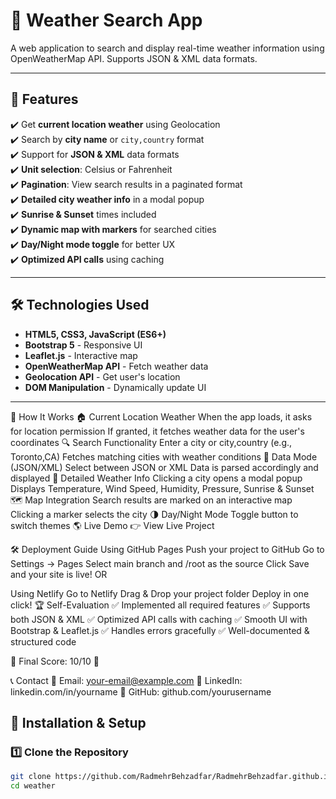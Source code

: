 # 📌 Weather Search App

A web application to search and display real-time weather information using OpenWeatherMap API. Supports JSON & XML data formats.

---

## 🌟 Features
✔️ Get **current location weather** using Geolocation  
✔️ Search by **city name** or `city,country` format  
✔️ Support for **JSON & XML** data formats  
✔️ **Unit selection**: Celsius or Fahrenheit  
✔️ **Pagination**: View search results in a paginated format  
✔️ **Detailed city weather info** in a modal popup  
✔️ **Sunrise & Sunset** times included  
✔️ **Dynamic map with markers** for searched cities  
✔️ **Day/Night mode toggle** for better UX  
✔️ **Optimized API calls** using caching  

---

## 🛠 Technologies Used  
- **HTML5, CSS3, JavaScript (ES6+)**  
- **Bootstrap 5** - Responsive UI  
- **Leaflet.js** - Interactive map  
- **OpenWeatherMap API** - Fetch weather data  
- **Geolocation API** - Get user's location  
- **DOM Manipulation** - Dynamically update UI  

---

📌 How It Works
🏠 Current Location Weather
When the app loads, it asks for location permission
If granted, it fetches weather data for the user's coordinates
🔍 Search Functionality
Enter a city or city,country (e.g., Toronto,CA)
Fetches matching cities with weather conditions
📄 Data Mode (JSON/XML)
Select between JSON or XML
Data is parsed accordingly and displayed
🌆 Detailed Weather Info
Clicking a city opens a modal popup
Displays Temperature, Wind Speed, Humidity, Pressure, Sunrise & Sunset
🗺 Map Integration
Search results are marked on an interactive map
Clicking a marker selects the city
🌗 Day/Night Mode
Toggle button to switch themes
🌎 Live Demo
👉 View Live Project

🛠 Deployment Guide
Using GitHub Pages
Push your project to GitHub
Go to Settings → Pages
Select main branch and /root as the source
Click Save and your site is live!
OR

Using Netlify
Go to Netlify
Drag & Drop your project folder
Deploy in one click!
🏆 Self-Evaluation
✅ Implemented all required features
✅ Supports both JSON & XML
✅ Optimized API calls with caching
✅ Smooth UI with Bootstrap & Leaflet.js
✅ Handles errors gracefully
✅ Well-documented & structured code

🔹 Final Score: 10/10 🎯

📞 Contact
📧 Email: your-email@example.com
🔗 LinkedIn: linkedin.com/in/yourname
🐙 GitHub: github.com/yourusername



## 🚀 Installation & Setup  

### 1️⃣ Clone the Repository  
```bash
git clone https://github.com/RadmehrBehzadfar/RadmehrBehzadfar.github.io.git
cd weather
